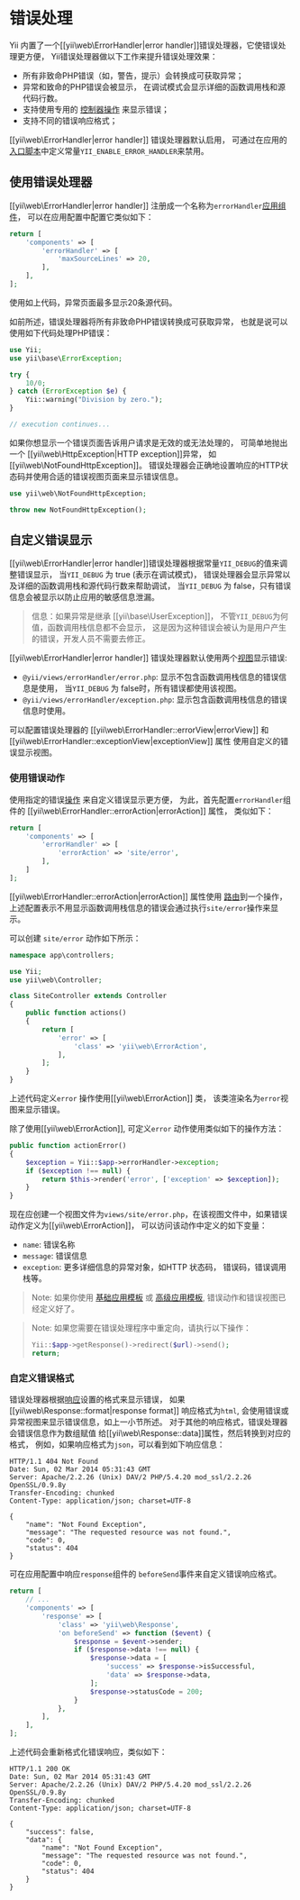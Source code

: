 错误处理
===============

Yii 内置了一个[[yii\web\ErrorHandler|error handler]]错误处理器，它使错误处理更方便，
Yii错误处理器做以下工作来提升错误处理效果：

* 所有非致命PHP错误（如，警告，提示）会转换成可获取异常；
* 异常和致命的PHP错误会被显示，
  在调试模式会显示详细的函数调用栈和源代码行数。
* 支持使用专用的 [控制器操作](structure-controllers.md#actions) 来显示错误；
* 支持不同的错误响应格式；

[[yii\web\ErrorHandler|error handler]] 错误处理器默认启用，
可通过在应用的[入口脚本](structure-entry-scripts.md)中定义常量`YII_ENABLE_ERROR_HANDLER`来禁用。


## 使用错误处理器 <span id="using-error-handler"></span>

[[yii\web\ErrorHandler|error handler]] 注册成一个名称为`errorHandler`[应用组件](structure-application-components.md)， 
可以在应用配置中配置它类似如下：

```php
return [
    'components' => [
        'errorHandler' => [
            'maxSourceLines' => 20,
        ],
    ],
];
```

使用如上代码，异常页面最多显示20条源代码。

如前所述，错误处理器将所有非致命PHP错误转换成可获取异常，
也就是说可以使用如下代码处理PHP错误：

```php
use Yii;
use yii\base\ErrorException;

try {
    10/0;
} catch (ErrorException $e) {
    Yii::warning("Division by zero.");
}

// execution continues...
```

如果你想显示一个错误页面告诉用户请求是无效的或无法处理的，
可简单地抛出一个 [[yii\web\HttpException|HTTP exception]]异常，
如 [[yii\web\NotFoundHttpException]]。
错误处理器会正确地设置响应的HTTP状态码并使用合适的错误视图页面来显示错误信息。

```php
use yii\web\NotFoundHttpException;

throw new NotFoundHttpException();
```


## 自定义错误显示 <span id="customizing-error-display"></span>

[[yii\web\ErrorHandler|error handler]]错误处理器根据常量`YII_DEBUG`的值来调整错误显示，
当`YII_DEBUG` 为 true (表示在调试模式)，
错误处理器会显示异常以及详细的函数调用栈和源代码行数来帮助调试，
当`YII_DEBUG` 为 false，只有错误信息会被显示以防止应用的敏感信息泄漏。

> 信息：如果异常是继承 [[yii\base\UserException]]，
  不管`YII_DEBUG`为何值，函数调用栈信息都不会显示，
  这是因为这种错误会被认为是用户产生的错误，开发人员不需要去修正。

[[yii\web\ErrorHandler|error handler]] 错误处理器默认使用两个[视图](structure-views.md)显示错误:

* `@yii/views/errorHandler/error.php`: 显示不包含函数调用栈信息的错误信息是使用，
  当`YII_DEBUG` 为 false时，所有错误都使用该视图。
* `@yii/views/errorHandler/exception.php`: 显示包含函数调用栈信息的错误信息时使用。

可以配置错误处理器的 [[yii\web\ErrorHandler::errorView|errorView]] 和 [[yii\web\ErrorHandler::exceptionView|exceptionView]] 属性
使用自定义的错误显示视图。


### 使用错误动作 <span id="using-error-actions"></span>

使用指定的错误[操作](structure-controllers.md) 来自定义错误显示更方便，
为此，首先配置`errorHandler`组件的 [[yii\web\ErrorHandler::errorAction|errorAction]] 属性，
类似如下： 

```php
return [
    'components' => [
        'errorHandler' => [
            'errorAction' => 'site/error',
        ],
    ]
];
```

[[yii\web\ErrorHandler::errorAction|errorAction]] 属性使用
[路由](structure-controllers.md#routes)到一个操作，
上述配置表示不用显示函数调用栈信息的错误会通过执行`site/error`操作来显示。

可以创建 `site/error` 动作如下所示：

```php
namespace app\controllers;

use Yii;
use yii\web\Controller;

class SiteController extends Controller
{
    public function actions()
    {
        return [
            'error' => [
                'class' => 'yii\web\ErrorAction',
            ],
        ];
    }
}
```

上述代码定义`error` 操作使用[[yii\web\ErrorAction]] 类，
该类渲染名为`error`视图来显示错误。

除了使用[[yii\web\ErrorAction]], 可定义`error` 动作使用类似如下的操作方法：

```php
public function actionError()
{
    $exception = Yii::$app->errorHandler->exception;
    if ($exception !== null) {
        return $this->render('error', ['exception' => $exception]);
    }
}
```

现在应创建一个视图文件为`views/site/error.php`，在该视图文件中，如果错误动作定义为[[yii\web\ErrorAction]]，
可以访问该动作中定义的如下变量：

* `name`: 错误名称
* `message`: 错误信息
* `exception`: 更多详细信息的异常对象，如HTTP 状态码，
  错误码，错误调用栈等。

> Note: 如果你使用 [基础应用模板](start-installation.md) 或 [高级应用模板](tutorial-advanced-app.md),
错误动作和错误视图已经定义好了。

> Note: 如果您需要在错误处理程序中重定向，请执行以下操作：
>
> ```php
> Yii::$app->getResponse()->redirect($url)->send();
> return;
> ```


### 自定义错误格式 <span id="error-format"></span>

错误处理器根据[响应](runtime-responses.md)设置的格式来显示错误，
如果[[yii\web\Response::format|response format]] 响应格式为`html`, 
会使用错误或异常视图来显示错误信息，如上一小节所述。
对于其他的响应格式，错误处理器会错误信息作为数组赋值
给[[yii\web\Response::data]]属性，然后转换到对应的格式，
例如，如果响应格式为`json`，可以看到如下响应信息：

```
HTTP/1.1 404 Not Found
Date: Sun, 02 Mar 2014 05:31:43 GMT
Server: Apache/2.2.26 (Unix) DAV/2 PHP/5.4.20 mod_ssl/2.2.26 OpenSSL/0.9.8y
Transfer-Encoding: chunked
Content-Type: application/json; charset=UTF-8

{
    "name": "Not Found Exception",
    "message": "The requested resource was not found.",
    "code": 0,
    "status": 404
}
```

可在应用配置中响应`response`组件的
`beforeSend`事件来自定义错误响应格式。

```php
return [
    // ...
    'components' => [
        'response' => [
            'class' => 'yii\web\Response',
            'on beforeSend' => function ($event) {
                $response = $event->sender;
                if ($response->data !== null) {
                    $response->data = [
                        'success' => $response->isSuccessful,
                        'data' => $response->data,
                    ];
                    $response->statusCode = 200;
                }
            },
        ],
    ],
];
```

上述代码会重新格式化错误响应，类似如下：

```
HTTP/1.1 200 OK
Date: Sun, 02 Mar 2014 05:31:43 GMT
Server: Apache/2.2.26 (Unix) DAV/2 PHP/5.4.20 mod_ssl/2.2.26 OpenSSL/0.9.8y
Transfer-Encoding: chunked
Content-Type: application/json; charset=UTF-8

{
    "success": false,
    "data": {
        "name": "Not Found Exception",
        "message": "The requested resource was not found.",
        "code": 0,
        "status": 404
    }
}
```
